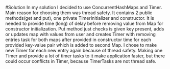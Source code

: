 #Solution
In my solution I decided to use ConcurrentHashMaps and Timer. Main reason for choosing them was thread safety.
It contains 2 public methods(get and put), one private TimerInitializer and constructor.
It is needed to provide time (long) of delay before removing value from Map for constructor initialization.
Put method just checks is given key present, adds or updates map with values from user and creates Timer
with removing entries task for both maps after provided in constructor time for each provided key-value pair which is added to second Map.
I chose to make new Timer for each new entry again because of thread safety. Making one Timer and provide a lot of
timer tasks to it make application faster, but there could occur conflicts in Timer, because TimerTasks are not thread safe.